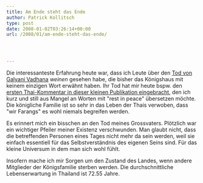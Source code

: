 ```yaml
---
title: Am Ende steht das Ende
author: Patrick Kollitsch
type: post
date: 2008-01-02T03:26:14+00:00
url: /2008/01/am-ende-steht-das-ende/




---
```

Die interessanteste Erfahrung heute war, dass ich Leute über den <a href="1489">Tod von Galyani Vadhana</a> _weinen_ gesehen habe, die bisher das Königshaus mit keinem einzigen Wort erwähnt haben. Ihr Tod hat mir heute bspw. den [ersten Thai-Kommentar in dieser kleinen Publikation eingebracht][1], den ich kurz und still aus Mangel an Worten mit "rest in peace" übersetzen möchte. Die königliche Familie ist so sehr in das Leben der Thais verwoben, dass "wir Farangs" es wohl niemals begreifen werden. 

Es erinnert mich ein bisschen an den Tod meines Grossvaters. Plötzlich war ein wichtiger Pfeiler meiner Existenz verschwunden. Man glaubt nicht, dass die betreffenden Personen eines Tages nicht mehr da sein werden, weil sie einfach essentiell für das Selbstverständnis des eigenen Seins sind. Für das kleine Universum in dem man sich wohl fühlt. 

Insofern mache ich mir Sorgen um den Zustand des Landes, wenn andere Mitglieder der Königsfamilie sterben werden. Die durchschnittliche Lebenserwartung in Thailand ist 72.55 Jahre.

 [1]: https://samui-samui.de/weblog/1489/prinzessin-galyani-vadhana-ist-tot/#c001446